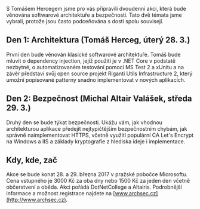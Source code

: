 <!-- dcterms:identifier = aspnetcz#5455 -->
<!-- dcterms:title = Pozvánka na Architecture & Security Days -->
<!-- dcterms:abstract = Kdo si hraje, nezlobí. Takže abychom nezlobili, připravili jsme si pro vás s Tomášem Hercegem novou dvoudenní konferenci. -->
<!-- np9:categoryId = 6 -->
<!-- x4w:category = Akce a události -->
<!-- np9:authorId = 1 -->
<!-- np9:authorEmail = michal.valasek@altairis.cz -->
<!-- dcterms:creator = Michal Altair Valášek -->
<!-- dcterms:created = 2017-02-21T22:40:53.737+01:00 -->
<!-- dcterms:date = 2017-02-21T22:40:54+01:00 -->
<!-- x4w:pictureWidth = 150 -->
<!-- x4w:pictureHeight = 150 -->
<!-- x4w:pictureUrl = /perex-pictures/20170221-pozvanka-na-architecture-security-days.jpg -->

S Tomášem Hercegem jsme pro vás připravili dvoudenní akci, která bude věnována softwarové architektuře a bezpečnosti. Tato dvě témata jsme vybrali, protože jsou často podceňována s dosti spolu souvisejí.

## Den 1: Architektura (Tomáš Herceg, úterý 28. 3.)

První den bude věnován klasické softwarové architektuře. Tomáš bude mluvit o dependency injection, jejíž použití je v .NET Core v podstatě nezbytné, o automatizovaném testování pomocí MS Test 2 a xUnitu a na závěr představí svůj open source projekt Riganti Utils Infrastructure 2, který umožní popisované patterny snadno implementovat v nových aplikacích.

## Den 2: Bezpečnost (Michal Altair Valášek, středa 29. 3.)

Druhý den se bude týkat bezpečnosti. Ukážu vám, jak vhodnou architekturou aplikace předejít nejtypičtějším bezpečnostním chybám, jak správně naimplementovat HTTPS, včetně využití populární CA Let's Encrypt na Windows a IIS a základy kryptografie z hlediska ideje i implementace.

## Kdy, kde, zač

Akce se bude konat 28. a 29. března 2017 v pražské pobočce Microsoftu. Cena vstupného je 3000 Kč za oba dny nebo 1500 Kč za jeden den včetně občerstvení a oběda. Akci pořádá DotNetCollege a Altairis. Podrobnější informace a možnost registrace najdete na [www.archsec.cz](http://www.archsec.cz).
